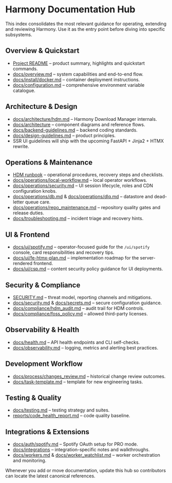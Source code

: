 # Harmony Documentation Hub

This index consolidates the most relevant guidance for operating, extending and
reviewing Harmony. Use it as the entry point before diving into specific
subsystems.

## Overview & Quickstart
- [Project README](../README.md) – product summary, highlights and quickstart commands.
- [docs/overview.md](overview.md) – system capabilities and end-to-end flow.
- [docs/install/docker.md](install/docker.md) – container deployment instructions.
- [docs/configuration.md](configuration.md) – comprehensive environment variable catalogue.

## Architecture & Design
- [docs/architecture/hdm.md](architecture/hdm.md) – Harmony Download Manager internals.
- [docs/architecture](architecture/) – component diagrams and reference flows.
- [docs/backend-guidelines.md](backend-guidelines.md) – backend coding standards.
- [docs/design-guidelines.md](design-guidelines.md) – product principles.
- SSR UI guidelines will ship with the upcoming FastAPI + Jinja2 + HTMX rewrite.

## Operations & Maintenance
- [HDM runbook](operations/runbooks/hdm.md) – operational procedures, recovery steps and checklists.
- [docs/operations/local-workflow.md](operations/local-workflow.md) – local operator workflows.
- [docs/operations/security.md](operations/security.md) – UI session lifecycle, roles and CDN configuration knobs.
- [docs/operations/db.md](operations/db.md) & [docs/operations/dlq.md](operations/dlq.md) – datastore and dead-letter queue care.
- [docs/operations/repo_maintenance.md](operations/repo_maintenance.md) – repository quality gates and release duties.
- [docs/troubleshooting.md](troubleshooting.md) – incident triage and recovery hints.

## UI & Frontend
- [docs/ui/spotify.md](ui/spotify.md) – operator-focused guide for the `/ui/spotify` console, card responsibilities and recovery tips.
- [docs/ui/fe-htmx-plan.md](ui/fe-htmx-plan.md) – implementation roadmap for the server-rendered frontend.
- [docs/ui/csp.md](ui/csp.md) – content security policy guidance for UI deployments.

## Security & Compliance
- [SECURITY.md](../SECURITY.md) – threat model, reporting channels and mitigations.
- [docs/security.md](security.md) & [docs/secrets.md](secrets.md) – secure configuration guidance.
- [docs/compliance/hdm_audit.md](compliance/hdm_audit.md) – audit trail for HDM controls.
- [docs/compliance/foss_policy.md](compliance/foss_policy.md) – allowed third-party licenses.

## Observability & Health
- [docs/health.md](health.md) – API health endpoints and CLI self-checks.
- [docs/observability.md](observability.md) – logging, metrics and alerting best practices.

## Development Workflow
- [docs/process/changes_review.md](process/changes_review.md) – historical change review outcomes.
- [docs/task-template.md](task-template.md) – template for new engineering tasks.

## Testing & Quality
- [docs/testing.md](testing.md) – testing strategy and suites.
- [reports/code_health_report.md](../reports/code_health_report.md) – code quality baseline.

## Integrations & Extensions
- [docs/auth/spotify.md](auth/spotify.md) – Spotify OAuth setup for PRO mode.
- [docs/integrations](integrations/) – integration-specific notes and walkthroughs.
- [docs/workers.md](workers.md) & [docs/worker_watchlist.md](worker_watchlist.md) – worker orchestration and monitoring.

Whenever you add or move documentation, update this hub so contributors can
locate the latest canonical references.
